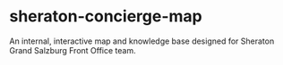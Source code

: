 # sheraton-concierge-map
An internal, interactive map and knowledge base designed for Sheraton Grand Salzburg Front Office team. 
